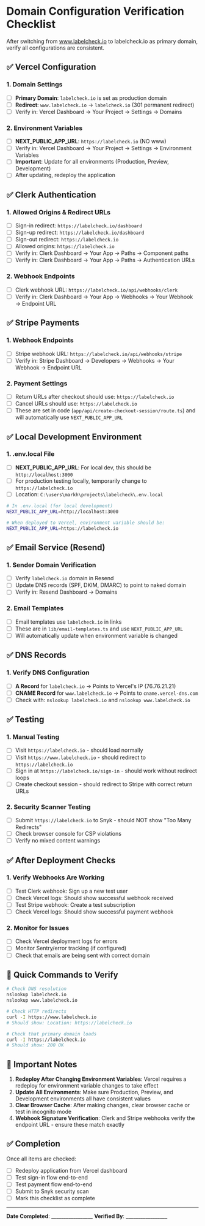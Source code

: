 # Domain Configuration Verification Checklist

After switching from www.labelcheck.io to labelcheck.io as primary domain, verify all configurations are consistent.

## ✅ Vercel Configuration

### 1. Domain Settings
- [ ] **Primary Domain**: `labelcheck.io` is set as production domain
- [ ] **Redirect**: `www.labelcheck.io` → `labelcheck.io` (301 permanent redirect)
- [ ] Verify in: Vercel Dashboard → Your Project → Settings → Domains

### 2. Environment Variables
- [ ] **NEXT_PUBLIC_APP_URL**: `https://labelcheck.io` (NO www)
- [ ] Verify in: Vercel Dashboard → Your Project → Settings → Environment Variables
- [ ] **Important**: Update for all environments (Production, Preview, Development)
- [ ] After updating, redeploy the application

## ✅ Clerk Authentication

### 1. Allowed Origins & Redirect URLs
- [ ] Sign-in redirect: `https://labelcheck.io/dashboard`
- [ ] Sign-up redirect: `https://labelcheck.io/dashboard`
- [ ] Sign-out redirect: `https://labelcheck.io`
- [ ] Allowed origins: `https://labelcheck.io`
- [ ] Verify in: Clerk Dashboard → Your App → Paths → Component paths
- [ ] Verify in: Clerk Dashboard → Your App → Paths → Authentication URLs

### 2. Webhook Endpoints
- [ ] Clerk webhook URL: `https://labelcheck.io/api/webhooks/clerk`
- [ ] Verify in: Clerk Dashboard → Your App → Webhooks → Your Webhook → Endpoint URL

## ✅ Stripe Payments

### 1. Webhook Endpoints
- [ ] Stripe webhook URL: `https://labelcheck.io/api/webhooks/stripe`
- [ ] Verify in: Stripe Dashboard → Developers → Webhooks → Your Webhook → Endpoint URL

### 2. Payment Settings
- [ ] Return URLs after checkout should use: `https://labelcheck.io`
- [ ] Cancel URLs should use: `https://labelcheck.io`
- [ ] These are set in code (`app/api/create-checkout-session/route.ts`) and will automatically use `NEXT_PUBLIC_APP_URL`

## ✅ Local Development Environment

### 1. .env.local File
- [ ] **NEXT_PUBLIC_APP_URL**: For local dev, this should be `http://localhost:3000`
- [ ] For production testing locally, temporarily change to `https://labelcheck.io`
- [ ] Location: `C:\users\markh\projects\labelcheck\.env.local`

```bash
# In .env.local (for local development)
NEXT_PUBLIC_APP_URL=http://localhost:3000

# When deployed to Vercel, environment variable should be:
NEXT_PUBLIC_APP_URL=https://labelcheck.io
```

## ✅ Email Service (Resend)

### 1. Sender Domain Verification
- [ ] Verify `labelcheck.io` domain in Resend
- [ ] Update DNS records (SPF, DKIM, DMARC) to point to naked domain
- [ ] Verify in: Resend Dashboard → Domains

### 2. Email Templates
- [ ] Email templates use `labelcheck.io` in links
- [ ] These are in `lib/email-templates.ts` and use `NEXT_PUBLIC_APP_URL`
- [ ] Will automatically update when environment variable is changed

## ✅ DNS Records

### 1. Verify DNS Configuration
- [ ] **A Record** for `labelcheck.io` → Points to Vercel's IP (76.76.21.21)
- [ ] **CNAME Record** for `www.labelcheck.io` → Points to `cname.vercel-dns.com`
- [ ] Check with: `nslookup labelcheck.io` and `nslookup www.labelcheck.io`

## ✅ Testing

### 1. Manual Testing
- [ ] Visit `https://labelcheck.io` - should load normally
- [ ] Visit `https://www.labelcheck.io` - should redirect to `https://labelcheck.io`
- [ ] Sign in at `https://labelcheck.io/sign-in` - should work without redirect loops
- [ ] Create checkout session - should redirect to Stripe with correct return URLs

### 2. Security Scanner Testing
- [ ] Submit `https://labelcheck.io` to Snyk - should NOT show "Too Many Redirects"
- [ ] Check browser console for CSP violations
- [ ] Verify no mixed content warnings

## ✅ After Deployment Checks

### 1. Verify Webhooks Are Working
- [ ] Test Clerk webhook: Sign up a new test user
- [ ] Check Vercel logs: Should show successful webhook received
- [ ] Test Stripe webhook: Create a test subscription
- [ ] Check Vercel logs: Should show successful payment webhook

### 2. Monitor for Issues
- [ ] Check Vercel deployment logs for errors
- [ ] Monitor Sentry/error tracking (if configured)
- [ ] Check that emails are being sent with correct domain

## 🔧 Quick Commands to Verify

```bash
# Check DNS resolution
nslookup labelcheck.io
nslookup www.labelcheck.io

# Check HTTP redirects
curl -I https://www.labelcheck.io
# Should show: Location: https://labelcheck.io

# Check that primary domain loads
curl -I https://labelcheck.io
# Should show: 200 OK
```

## 📝 Important Notes

1. **Redeploy After Changing Environment Variables**: Vercel requires a redeploy for environment variable changes to take effect
2. **Update All Environments**: Make sure Production, Preview, and Development environments all have consistent values
3. **Clear Browser Cache**: After making changes, clear browser cache or test in incognito mode
4. **Webhook Signature Verification**: Clerk and Stripe webhooks verify the endpoint URL - ensure these match exactly

## ✅ Completion

Once all items are checked:
- [ ] Redeploy application from Vercel dashboard
- [ ] Test sign-in flow end-to-end
- [ ] Test payment flow end-to-end
- [ ] Submit to Snyk security scan
- [ ] Mark this checklist as complete

---

**Date Completed**: _________________
**Verified By**: _________________
